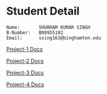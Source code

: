 # Student Detail
```
Name:		SHUBHAM KUMAR SINGH
B-Number:	B00955182
Email:		ssing163@binghamton.edu
```

[Project-1 Docs](./prj1-sol/README.md)

[Project-2 Docs](./prj2-sol/README.md)

[Project-3 Docs](./prj3-sol/README.md)

[Project-4 Docs](./prj4-sol/README.md)
